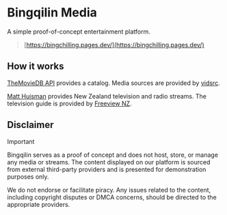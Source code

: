 # Bingqilin Media
A simple proof-of-concept entertainment platform. 
>[https://bingchilling.pages.dev/](https://bingchilling.pages.dev/)

## How it works

[TheMovieDB API](https://developer.themoviedb.org/) provides a catalog. Media sources are provided by [vidsrc](https://vidsrc.cc/).

[Matt Huisman](https://www.matthuisman.nz/2017/07/new-updated-nz-iptv-files.html) provides New Zealand television and radio streams.
The television guide is provided by [Freeview NZ](https://freeviewnz.tv/tvguide/whats-on/?st=streaming/).

## Disclaimer

>[!IMPORTANT]
>Bingqilin serves as a proof of concept and does not host, store, or manage any media or streams. The content displayed on our platform is sourced from external third-party providers and is presented for demonstration purposes only.
>
>We do not endorse or facilitate piracy. Any issues related to the content, including copyright disputes or DMCA concerns, should be directed to the appropriate providers.
